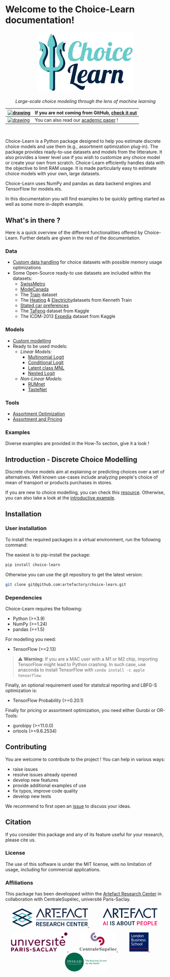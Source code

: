 # Welcome to the Choice-Learn documentation!

<center>
<img src="illustrations/logos/logo_choice_learn.png" width="300">
</center>

<center>

*Large-scale choice modeling through the lens of machine learning*

</center>

<center>

| [<img src="https://upload.wikimedia.org/wikipedia/commons/thumb/c/c2/GitHub_Invertocat_Logo.svg/langfr-400px-GitHub_Invertocat_Logo.svg.png" alt="drawing" width="30"/>](https://github.com/artefactory/choice-learn) | If you are not coming from GitHub, [check it out](https://github.com/artefactory/choice-learn) |
|-|-|
| [<img src="https://upload.wikimedia.org/wikipedia/commons/8/87/PDF_file_icon.svg" alt="drawing" width="25"/>](https://github.com/artefactory/choice-learn/actions/runs/9642058728/artifacts/1630710678) | You can also read our [academic paper](https://github.com/artefactory/choice-learn/actions/runs/9642058728/artifacts/1630710678) ! |

</center>

<br>

Choice-Learn is a Python package designed to help you estimate discrete choice models and use them (e.g., assortment optimization plug-in).
The package provides ready-to-use datasets and models from the litterature. It also provides a lower level use if you wish to customize any choice model or create your own from scratch. Choice-Learn efficiently handles data with the objective to limit RAM usage. It is made particularly easy to estimate choice models with your own, large datasets.

Choice-Learn uses NumPy and pandas as data backend engines and TensorFlow for models.els.

In this documentation you will find examples to be quickly getting started as well as some more in-depth example.

## What's in there ?

Here is a quick overview of the different functionalities offered by Choice-Learn. Further details are given in the rest of the documentation.

### Data
- [Custom data handling](./references/data/references_choice_dataset.md) for choice datasets with possible memory usage optimizations
- Some Open-Source ready-to use datasets are included within the datasets:
    - [SwissMetro](./references/datasets/references_base.md)
    - [ModeCanada](./references/datasets/references_base.md)
    - The [Train](./references/datasets/references_base.md) dataset
    - The [Heating](./references/datasets/references_base.md) & [Electricity](./references/dataset/references_base.md)datasets from Kenneth Train
    - [Stated car preferences](./references/datasets/references_base.md)
    - The [TaFeng](./references/datasets/references_tafeng.md) dataset from Kaggle
    - The ICDM-2013 [Expedia](./references/datasets/references_expedia.md) dataset from Kaggle

### Models
- [Custom modelling](./notebooks/introduction/4_model_customization.md)
- Ready to be used models:
    - *Linear Models:*
        - [Multinomial Logit](./references/models/references_simple_mnl.md)
        - [Conditional Logit](./references/models/references_clogit.md)
        - [Latent class MNL](./references/models/references_latent_class_mnl.md)
        - [Nested Logit](./references/models/references_nested_logit.md)
    - *Non-Linear Models:*
        - [RUMnet](./references/models/references_rumnet.md)
        - [TasteNet](./references/models/references_tastenet.md)

### Tools
- [Assortment Optimization](./references/toolbox/references_assortment_optimizer.md)
- [Assortment and Pricing](./references/toolbox/references_assortment_optimizer.md)

### Examples

Diverse examples are provided in the How-To section, give it a look !

## Introduction - Discrete Choice Modelling

Discrete choice models aim at explaining or predicting choices over a set of alternatives. Well known use-cases include analyzing people's choice of mean of transport or products purchases in stores.

If you are new to choice modelling, you can check this [resource](https://www.publichealth.columbia.edu/research/population-health-methods/discrete-choice-model-and-analysis). Otherwise, you can also take a look at the [introductive example](notebooks/introduction/1_introductive_example.md).

## Installation

### User installation

To install the required packages in a virtual environment, run the following command:

The easiest is to pip-install the package:
```bash
pip install choice-learn
```

Otherwise you can use the git repository to get the latest version:
```bash
git clone git@github.com:artefactory/choice-learn.git
```

### Dependencies
Choice-Learn requires the following:
- Python (>=3.9)
- NumPy (>=1.24)
- pandas (>=1.5)

For modelling you need:
- TensorFlow (>=2.13)

> :warning: **Warning:** If you are a MAC user with a M1 or M2 chip, importing TensorFlow might lead to Python crashing.
> In such case, use anaconda to install TensorFlow with `conda install -c apple tensorflow`.

Finally, an optional requirement used for statsitcal reporting and LBFG-S optimization is:
- TensorFlow Probability (>=0.20.1)

Finally for pricing or assortment optimization, you need either Gurobi or OR-Tools:
- gurobipy (>=11.0.0)
- ortools (>=9.6.2534)


## Contributing
You are welcome to contribute to the project ! You can help in various ways:
- raise issues
- resolve issues already opened
- develop new features
- provide additional examples of use
- fix typos, improve code quality
- develop new tests

We recommend to first open an [issue](https://github.com/artefactory/choice-learn/issues) to discuss your ideas.

## Citation

If you consider this package and any of its feature useful for your research, please cite us.

### License

The use of this software is under the MIT license, with no limitation of usage, including for commercial applications.

### Affiliations

This package has been developped within the [Artefact Research Center](https://www.artefact.com/data-consulting-transformation/artefact-research-center/) in collaboration with CentraleSupélec, université Paris-Saclay.


<p align="center">
  <a href="https://www.artefact.com/data-consulting-transformation/artefact-research-center/">
    <img src="./docs/illustrations/logos/logo_arc.png" height="60" />
  </a>
  &emsp;
  &emsp;
  <a href="https://www.artefact.com/">
    <img src="docs/illustrations/logos/logo_atf.png" height="65" />
  </a>
</p>

<p align="center">
  <a href="https://www.universite-paris-saclay.fr/">
    <img src="./docs/illustrations/logos/logo_paris_saclay.png" height="60" />
  </a>
  &emsp;
  &emsp;
  <a href="https://mics.centralesupelec.fr/">
    <img src="docs/illustrations/logos/logo_CS.png" height="60" />
  </a>
  &emsp;
  &emsp;
  <a href="https://www.london.edu/">
    <img src="docs/illustrations/logos/logo_lbs.jpeg" height="60" />
  </a>
  &emsp;
  &emsp;
  <a href="https://www.insead.edu/">
    <img src="docs/illustrations/logos/logo_insead.png" height="60" />
  </a>
</p>
